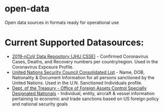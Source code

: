 # open-data
Open data sources in formats ready for operational use

# Current Supported Datasources:
* [2019-nCoV Data Repository (JHU CSSE)] - Confirmed Coronavirus Cases, Deaths, and Recovery numbers per country/region. Used in the Coronavirus Exposure Profile.   
* [United Nations Security Council Consolidated List] - Name, DOB, Nationality & Document Information for all persons sanctioned by the United Nations. Used in the U.N. Sanctioned Individuals profile. 
* [Dept. of the Treasury - Office of Foreign Assets Control Specially Designated Nationals] - Individual, entity, aircraft & vessel information pertaining to economic and trade sanctions based on US foreign policy and national security goals


[//]: # (These are reference links used in the body of this note and get stripped out when the markdown processor does its job. There is no need to format nicely because it shouldn't be seen. Thanks SO - http://stackoverflow.com/questions/4823468/store-comments-in-markdown-syntax)


   [2019-nCoV Data Repository (JHU CSSE)]: <https://github.com/CSSEGISandData/COVID-19>
   [United Nations Security Council Consolidated List]: <https://scsanctions.un.org/consolidated/>
   [Dept. of the Treasury - Office of Foreign Assets Control Specially Designated Nationals]: <https://home.treasury.gov/policy-issues/office-of-foreign-assets-control-sanctions-programs-and-information/>
